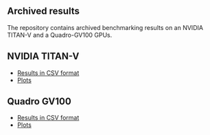 ## Archived results

The repository contains archived benchmarking results on an NVIDIA TITAN-V and a Quadro-GV100 GPUs.

## NVIDIA TITAN-V
- [Results in CSV format](xx)
- [Plots](xx)

## Quadro GV100
- [Results in CSV format](xx)
- [Plots](xx)
